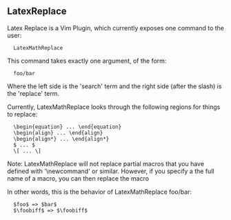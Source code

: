 ## LatexReplace

Latex Replace is a Vim Plugin, which currently exposes one command to the user:

      LatexMathReplace

This command takes exactly one argument, of the form:

      foo/bar

Where the left side is the 'search' term and the right side (after the slash) is
the 'replace' term.

Currently, LatexMathReplace looks through the following regions for things to
replace:

      \begin{equation} ... \end{equation}
      \begin{align} ... \end{align}
      \begin{align*} ... \end{align*}
      $ ... $
      \[ ... \]

Note: LatexMathReplace will not replace partial macros that you have defined
with '\newcommand' or similar.  However, if you specify a the full name of a
macro, you can then replace the macro

In other words, this is the behavior of LatexMathReplace foo/bar:

      $foo$ => $bar$
      $\foobiff$ => $\foobiff$
